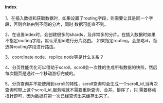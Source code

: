 #### index

1、在插入数据和获取数据时，如果设置了routing字段，则需要让其是同一个字段，否则会路由到不同的分片，同时
数据可能查不到。

2、在设置index时，会创建很多的shards，及非常多的分片。在插入数据时如果不指定routing字段，默认采用id进行分片路由。
如果指定routing，会忽略id，而选择routing字段进行路由。

3、coordinate node、replica node等是什么关系？

4、分页性能优化可以借助于scroll，scroll会一次性的生成所有数据的快照，然后每次翻页是通过一个移动游标完成的。

5、分页查询并不能使用到scroll的特性，scroll查询时会生成一个scroll_id,当再次查询时带上这个scroll_id,服务端就不需要重新查询、合并、排序了，只
需要移动指针即可，因为数据在第一次已经查询出来缓存出来了。
